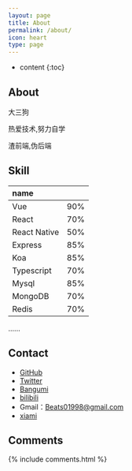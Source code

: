```yaml
---
layout: page
title: About
permalink: /about/
icon: heart
type: page
---
```


* content
{:toc}

## About

大三狗

热爱技术,努力自学

渣前端,伪后端



## Skill
| name |  |
|:----|:------:|
Vue     | 90%
React   | 70%
React Native| 50%
Express | 85%
Koa     | 85%
Typescript| 70%
Mysql   | 85%
MongoDB | 70%
Redis   | 70%
......


## Contact

* [GitHub](https://github.com/Beats0)
* [Twitter](https://twitter.com/Beats0Ling)
* [Bangumi](https://bangumi.tv/user/beats0)
* [bilibili](https://space.bilibili.com/598848/#!/)
* Gmail：Beats01998@gmail.com
* [xiami](http://www.xiami.com/u/45818524?spm=a1z1s.6843761.226669510.8.ypP9Y9)


## Comments

{% include comments.html %}
